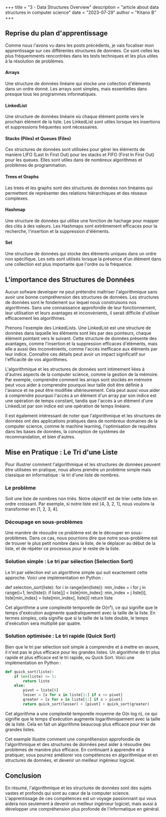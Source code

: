 +++
title = "3 - Data Structures Overview"
description = "article about data structures in computer science"
date = "2023-07-29"
author = "Kitano B"
+++

## Reprise du plan d'apprentissage 

Comme nous l'avons vu dans les posts précédents, je vais focaliser mon apprentissage sur ces différentes structures de données. Ce sont celles les plus fréquemments rencontrées dans les tests techniques et les plus utiles à la résolution de problèmes.

#### Arrays 

Une structure de données linéaire qui stocke une collection d'éléments dans un ordre donné. Les arrays sont simples, mais essentielles dans presque tous les programmes informatiques.

#### LinkedList 

Une structure de données linéaire où chaque élément pointe vers le prochain élément de la liste. Les LinkedList sont utiles lorsque les insertions et suppressions fréquentes sont nécessaires.

#### Stacks (Piles) et Queues (Files)

Ces structures de données sont utilisées pour gérer les éléments de manière LIFO (Last In First Out) pour les stacks et FIFO (First In First Out) pour les queues. Elles sont utiles dans de nombreux algorithmes et problèmes de programmation.

#### Trees et Graphs

Les trees et les graphs sont des structures de données non linéaires qui permettent de représenter des relations hiérarchiques et des réseaux complexes.

#### Hashmap 

Une structure de données qui utilise une fonction de hachage pour mapper des clés à des valeurs. Les Hashmaps sont extrêmement efficaces pour la recherche, l'insertion et la suppression d'éléments.

#### Set 

Une structure de données qui stocke des éléments uniques dans un ordre non spécifique. Les sets sont utilisés lorsque la présence d'un élément dans une collection est plus importante que l'ordre ou la fréquence.

## L'importance des Structures de Données

Aucun sofware developer ne peut prétendre maîtriser l'algorithmique sans avoir une bonne compréhension des structures de données. Les structures de données sont le fondement sur lequel nous construisons nos algorithmes. Sans une connaissance approfondie de leur fonctionnement, leur utilisation et leurs avantages et inconvénients, il serait difficile d'utiliser efficacement les algorithmes.

Prenons l'exemple des LinkedLists. Une LinkedList est une structure de données dans laquelle les éléments sont liés par des pointeurs, chaque élément pointant vers le suivant. Cette structure de données présente des avantages, comme l'insertion et la suppression efficaces d'éléments, mais elle a aussi des inconvénients, comme l'accès inefficace aux éléments par leur indice. Connaître ces détails peut avoir un impact significatif sur l'efficacité de vos algorithmes.

L'algorithmique et les structures de données sont intimement liées à d'autres aspects de la computer science, comme la gestion de la mémoire. Par exemple, comprendre comment les arrays sont stockés en mémoire peut vous aider à comprendre pourquoi leur taille doit être définie à l'avance et ne peut être modifiée ultérieurement. Cela peut aussi vous aider à comprendre pourquoi l'accès à un élément d'un array par son indice est une opération de temps constant, tandis que l'accès à un élément d'une LinkedList par son indice est une opération de temps linéaire.

Il est également intéressant de noter que l'algorithmique et les structures de données ont des applications pratiques dans de nombreux domaines de la computer science, comme le machine learning, l'optimisation de requêtes dans les bases de données, la conception de systèmes de recommandation, et bien d'autres.

## Mise en Pratique : Le Tri d'une Liste

Pour illustrer comment l'algorithmique et les structures de données peuvent être utilisées en pratique, nous allons prendre un problème simple mais classique en informatique : le tri d'une liste de nombres.

### Le problème
Soit une liste de nombres non triés. Notre objectif est de trier cette liste en ordre croissant. Par exemple, si notre liste est [4, 3, 2, 1], nous voulons la transformer en [1, 2, 3, 4].

### Découpage en sous-problèmes

Une manière de résoudre ce problème est de le découper en sous-problèmes. Dans ce cas, nous pourrions dire que notre sous-problème est de trouver le plus petit nombre dans la liste, de le déplacer au début de la liste, et de répéter ce processus pour le reste de la liste.

### Solution simple : Le tri par sélection (Selection Sort)

Le tri par sélection est un algorithme simple qui suit exactement cette approche. Voici une implémentation en Python :

def selection_sort(liste):
    for i in range(len(liste)):
        min_index = i
        for j in range(i+1, len(liste)):
            if liste[j] < liste[min_index]:
                min_index = j
        liste[i], liste[min_index] = liste[min_index], liste[i]
    return liste

Cet algorithme a une complexité temporelle de O(n²), ce qui signifie que le temps d'exécution augmente quadratiquement avec la taille de la liste. En termes simples, cela signifie que si la taille de la liste double, le temps d'exécution sera multiplié par quatre.

### Solution optimisée : Le tri rapide (Quick Sort)
Bien que le tri par sélection soit simple à comprendre et à mettre en œuvre, il n'est pas le plus efficace pour les grandes listes. Un algorithme de tri plus rapide et plus efficace est le tri rapide, ou Quick Sort. Voici une implémentation en Python :

``` python
def quick_sort(liste):
    if len(liste) <= 1:
        return liste
    else:
        pivot = liste[0]
        lesser = [x for x in liste[1:] if x <= pivot]
        greater = [x for x in liste[1:] if x > pivot]
        return quick_sort(lesser) + [pivot] + quick_sort(greater)
```

Cet algorithme a une complexité temporelle moyenne de O(n log n), ce qui signifie que le temps d'exécution augmente logarithmiquement avec la taille de la liste. Cela en fait un algorithme beaucoup plus efficace pour trier de grandes listes.

Cet exemple illustre comment une compréhension approfondie de l'algorithmique et des structures de données peut aider à résoudre des problèmes de manière plus efficace. En continuant à apprendre et à pratiquer, vous pourrez améliorer vos compétences en algorithmique et en structures de données, et devenir un meilleur ingénieur logiciel.


## Conclusion

En résumé, l'algorithmique et les structures de données sont des sujets vastes et profonds qui sont au cœur de la computer science. L'apprentissage de ces compétences est un voyage passionnant qui vous aidera non seulement à devenir un meilleur ingénieur logiciel, mais aussi à développer une compréhension plus profonde de l'informatique en général. 

